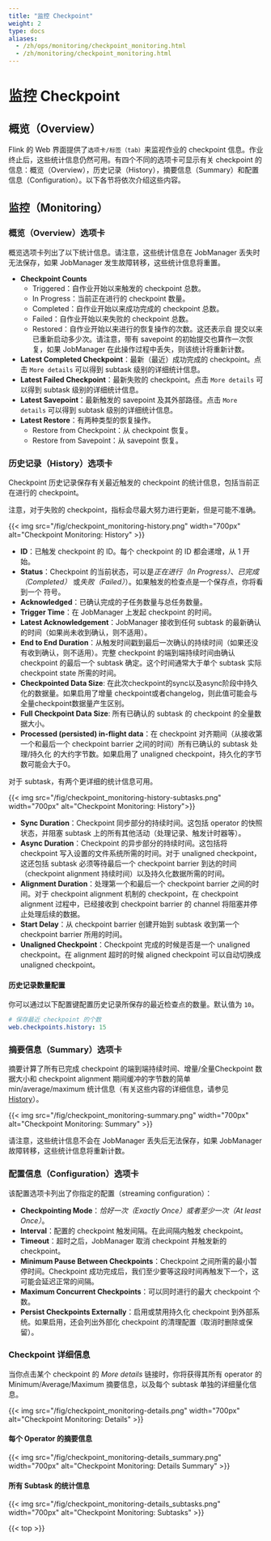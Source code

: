 ```yaml
---
title: "监控 Checkpoint"
weight: 2
type: docs
aliases:
  - /zh/ops/monitoring/checkpoint_monitoring.html
  - /zh/monitoring/checkpoint_monitoring.html
---
```

<!--
Licensed to the Apache Software Foundation (ASF) under one
or more contributor license agreements.  See the NOTICE file
distributed with this work for additional information
regarding copyright ownership.  The ASF licenses this file
to you under the Apache License, Version 2.0 (the
"License"); you may not use this file except in compliance
with the License.  You may obtain a copy of the License at

  http://www.apache.org/licenses/LICENSE-2.0

Unless required by applicable law or agreed to in writing,
software distributed under the License is distributed on an
"AS IS" BASIS, WITHOUT WARRANTIES OR CONDITIONS OF ANY
KIND, either express or implied.  See the License for the
specific language governing permissions and limitations
under the License.
-->

# 监控 Checkpoint

<a name="overview"></a>

## 概览（Overview）

Flink 的 Web 界面提供了`选项卡/标签（tab）`来监视作业的 checkpoint 信息。作业终止后，这些统计信息仍然可用。有四个不同的选项卡可显示有关 checkpoint 的信息：概览（Overview），历史记录（History），摘要信息（Summary）和配置信息（Configuration）。以下各节将依次介绍这些内容。

<a name="monitoring"></a>

## 监控（Monitoring）

<a name="overview-tab"></a>

### 概览（Overview）选项卡

概览选项卡列出了以下统计信息。请注意，这些统计信息在 JobManager 丢失时无法保存，如果 JobManager 发生故障转移，这些统计信息将重置。

- **Checkpoint Counts**
	- Triggered：自作业开始以来触发的 checkpoint 总数。
	- In Progress：当前正在进行的 checkpoint 数量。
	- Completed：自作业开始以来成功完成的 checkpoint 总数。
	- Failed：自作业开始以来失败的 checkpoint 总数。
	- Restored：自作业开始以来进行的恢复操作的次数。这还表示自  提交以来已重新启动多少次。请注意，带有 savepoint 的初始提交也算作一次恢复，如果 JobManager 在此操作过程中丢失，则该统计将重新计数。
- **Latest Completed Checkpoint**：最新（最近）成功完成的 checkpoint。点击 `More details` 可以得到 subtask 级别的详细统计信息。
- **Latest Failed Checkpoint**：最新失败的 checkpoint。点击 `More details` 可以得到 subtask 级别的详细统计信息。
- **Latest Savepoint**：最新触发的 savepoint 及其外部路径。点击 `More details` 可以得到 subtask 级别的详细统计信息。
- **Latest Restore**：有两种类型的恢复操作。
	- Restore from Checkpoint：从 checkpoint 恢复。
	- Restore from Savepoint：从 savepoint 恢复。

<a name="history-tab"></a>

### 历史记录（History）选项卡

Checkpoint 历史记录保存有关最近触发的 checkpoint 的统计信息，包括当前正在进行的 checkpoint。

注意，对于失败的 checkpoint，指标会尽最大努力进行更新，但是可能不准确。


{{< img src="/fig/checkpoint_monitoring-history.png" width="700px" alt="Checkpoint Monitoring: History" >}}

- **ID**：已触发 checkpoint 的 ID。每个 checkpoint 的 ID 都会递增，从 1 开始。
- **Status**：Checkpoint 的当前状态，可以是*正在进行（In Progress）*、*已完成（Completed）* 或*失败（Failed）*）。如果触发的检查点是一个保存点，你将看到一个  符号。
- **Acknowledged**：已确认完成的子任务数量与总任务数量。
- **Trigger Time**：在 JobManager 上发起 checkpoint 的时间。
- **Latest Acknowledgement**：JobManager 接收到任何 subtask 的最新确认的时间（如果尚未收到确认，则不适用）。
- **End to End Duration**：从触发时间戳到最后一次确认的持续时间（如果还没有收到确认，则不适用）。完整 checkpoint 的端到端持续时间由确认 checkpoint 的最后一个 subtask 确定。这个时间通常大于单个 subtask 实际 checkpoint state 所需的时间。
- **Checkpointed Data Size**: 在此次checkpoint的sync以及async阶段中持久化的数据量。如果启用了增量 checkpoint或者changelog，则此值可能会与全量checkpoint数据量产生区别。
- **Full Checkpoint Data Size**: 所有已确认的 subtask 的 checkpoint 的全量数据大小。
- **Processed (persisted) in-flight data**：在 checkpoint 对齐期间（从接收第一个和最后一个 checkpoint barrier 之间的时间）所有已确认的 subtask 处理/持久化 的大约字节数。如果启用了 unaligned checkpoint，持久化的字节数可能会大于0。

对于 subtask，有两个更详细的统计信息可用。

{{< img src="/fig/checkpoint_monitoring-history-subtasks.png" width="700px" alt="Checkpoint Monitoring: History">}}

- **Sync Duration**：Checkpoint 同步部分的持续时间。这包括 operator 的快照状态，并阻塞 subtask 上的所有其他活动（处理记录、触发计时器等）。
- **Async Duration**：Checkpoint 的异步部分的持续时间。这包括将 checkpoint 写入设置的文件系统所需的时间。对于 unaligned checkpoint，这还包括 subtask 必须等待最后一个 checkpoint barrier 到达的时间（checkpoint alignment 持续时间）以及持久化数据所需的时间。
- **Alignment Duration**：处理第一个和最后一个 checkpoint barrier 之间的时间。对于 checkpoint alignment 机制的 checkpoint，在 checkpoint alignment 过程中，已经接收到 checkpoint barrier 的 channel 将阻塞并停止处理后续的数据。
- **Start Delay**：从 checkpoint barrier 创建开始到 subtask 收到第一个 checkpoint barrier 所用的时间。
- **Unaligned Checkpoint**：Checkpoint 完成的时候是否是一个 unaligned checkpoint。在 alignment 超时的时候 aligned checkpoint 可以自动切换成 unaligned checkpoint。

<a name="history-size-configuration"></a>

#### 历史记录数量配置

你可以通过以下配置键配置历史记录所保存的最近检查点的数量。默认值为 `10`。

```yaml
# 保存最近 checkpoint 的个数
web.checkpoints.history: 15
```

<a name="summary-tab"></a>

### 摘要信息（Summary）选项卡

摘要计算了所有已完成 checkpoint 的端到端持续时间、增量/全量Checkpoint 数据大小和 checkpoint alignment 期间缓冲的字节数的简单 min/average/maximum 统计信息（有关这些内容的详细信息，请参见 [History](#history-tab)）。

{{< img src="/fig/checkpoint_monitoring-summary.png" width="700px" alt="Checkpoint Monitoring: Summary" >}}

请注意，这些统计信息不会在 JobManager 丢失后无法保存，如果 JobManager 故障转移，这些统计信息将重新计数。

<a name="configuration-tab"></a>

### 配置信息（Configuration）选项卡

该配置选项卡列出了你指定的配置（streaming configuration）：

- **Checkpointing Mode**：*恰好一次（Exactly Once）*或者*至少一次（At least Once）*。
- **Interval**：配置的 checkpoint 触发间隔。在此间隔内触发 checkpoint。
- **Timeout**：超时之后，JobManager 取消 checkpoint 并触发新的 checkpoint。
- **Minimum Pause Between Checkpoints**：Checkpoint 之间所需的最小暂停时间。Checkpoint 成功完成后，我们至少要等这段时间再触发下一个，这可能会延迟正常的间隔。
- **Maximum Concurrent Checkpoints**：可以同时进行的最大 checkpoint 个数。
- **Persist Checkpoints Externally**：启用或禁用持久化 checkpoint 到外部系统。如果启用，还会列出外部化 checkpoint 的清理配置（取消时删除或保留）。

<a name="checkpoint-details"></a>

### Checkpoint 详细信息

当你点击某个 checkpoint 的 *More details* 链接时，你将获得其所有 operator 的 Minimum/Average/Maximum 摘要信息，以及每个 subtask 单独的详细量化信息。

{{< img src="/fig/checkpoint_monitoring-details.png" width="700px" alt="Checkpoint Monitoring: Details" >}}

<a name="summary-per-operator"></a>

#### 每个 Operator 的摘要信息

{{< img src="/fig/checkpoint_monitoring-details_summary.png" width="700px" alt="Checkpoint Monitoring: Details Summary" >}}

<a name="all-subtask-statistics"></a>

#### 所有 Subtask 的统计信息

{{< img src="/fig/checkpoint_monitoring-details_subtasks.png" width="700px" alt="Checkpoint Monitoring: Subtasks" >}}

{{< top >}}
